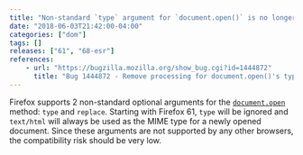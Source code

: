 ```yaml
---
title: "Non-standard `type` argument for `document.open()` is no longer supported"
date: "2018-06-03T21:42:00-04:00"
categories: ["dom"]
tags: []
releases: ["61", "68-esr"]
references:
    - url: "https://bugzilla.mozilla.org/show_bug.cgi?id=1444872"
      title: "Bug 1444872 - Remove processing for document.open()'s type parameter"
---
```

Firefox supports 2 non-standard optional arguments for the [`document.open`](https://developer.mozilla.org/docs/Web/API/Document/open) method: `type` and `replace`. Starting with Firefox 61, `type` will be ignored and `text/html` will always be used as the MIME type for a newly opened document. Since these arguments are not supported by any other browsers, the compatibility risk should be very low.
